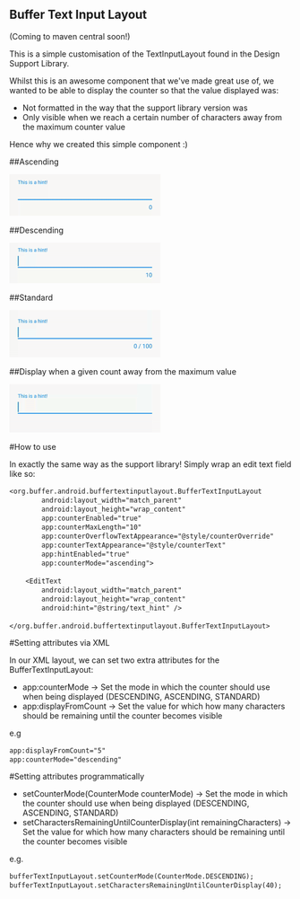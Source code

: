Buffer Text Input Layout
-------------------------

(Coming to maven central soon!)

This is a simple customisation of the TextInputLayout found in the Design Support Library.

Whilst this is an awesome component that we've made great use of, we wanted to be able to display
the counter so that the value displayed was:

- Not formatted in the way that the support library version was
- Only visible when we reach a certain number of characters away from the maximum counter value

Hence why we created this simple component :)

##Ascending

![Ascending](/art/ascending.gif)

##Descending

![Descending](/art/descending.gif)

##Standard

![Standard](/art/standard.gif)


##Display when a given count away from the maximum value

![Hidden](/art/hidden.gif)


#How to use

In exactly the same way as the support library! Simply wrap an edit text field like so:

    <org.buffer.android.buffertextinputlayout.BufferTextInputLayout
            android:layout_width="match_parent"
            android:layout_height="wrap_content"
            app:counterEnabled="true"
            app:counterMaxLength="10"
            app:counterOverflowTextAppearance="@style/counterOverride"
            app:counterTextAppearance="@style/counterText"
            app:hintEnabled="true"
            app:counterMode="ascending">

        <EditText
            android:layout_width="match_parent"
            android:layout_height="wrap_content"
            android:hint="@string/text_hint" />

    </org.buffer.android.buffertextinputlayout.BufferTextInputLayout>


#Setting attributes via XML

In our XML layout, we can set two extra attributes for the BufferTextInputLayout:

- app:counterMode -> Set the mode in which the counter should use when being displayed (DESCENDING, ASCENDING, STANDARD)
- app:displayFromCount -> Set the value for which how many characters should be remaining until the counter becomes visible

e.g

    app:displayFromCount="5"
    app:counterMode="descending"


#Setting attributes programmatically

- setCounterMode(CounterMode counterMode) -> Set the mode in which the counter should use when being displayed (DESCENDING, ASCENDING, STANDARD)
- setCharactersRemainingUntilCounterDisplay(int remainingCharacters) -> Set the value for which how many characters should be remaining until the counter becomes visible

e.g.

    bufferTextInputLayout.setCounterMode(CounterMode.DESCENDING);
    bufferTextInputLayout.setCharactersRemainingUntilCounterDisplay(40);
